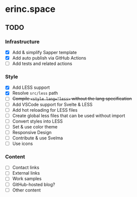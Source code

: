 # erinc.space

## TODO

### Infrastructure

- [x] Add & simplify Sapper template
- [x] Add auto publish via GitHub Actions
- [ ] Add tests and related actions

### Style

- [x] Add LESS support
- [x] Resolve `src/less` path
- [ ] ~~Compile `<style lang="less>` without the lang specification~~
- [ ] Add VSCode support for Svelte & LESS
- [ ] Add hot reloading for LESS files
- [ ] Create global less files that can be used without import
- [ ] Convert styles into LESS
- [ ] Set & use color theme
- [ ] Responsive Design
- [ ] Contribute & use Svelma
- [ ] Use icons

### Content

- [ ] Contact links
- [ ] External links
- [ ] Work samples
- [ ] GitHub-hosted blog?
- [ ] Other content